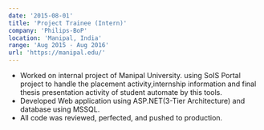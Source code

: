 ```yaml
---
date: '2015-08-01'
title: 'Project Trainee (Intern)'
company: 'Philips-BoP'
location: 'Manipal, India'
range: 'Aug 2015 - Aug 2016'
url: 'https://manipal.edu/'
---
```


- Worked on internal project of Manipal University. using SoIS Portal project to handle the placement activity,internship
information and final thesis presentation activity of student automate by this tools.
- Developed Web application using ASP.NET(3-Tier Architecture) and database using MSSQL.
- All code was reviewed, perfected, and pushed to production.
